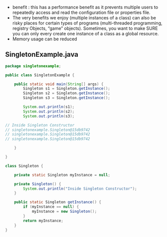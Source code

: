 - benefit : this has a performance benefit as it prevents multiple users to repeatedly access and read the configuration file or properties file.
- The very benefits we enjoy (multiple instances of a class) can also be risky places for certain types of programs (multi-threaded programming, registry Objects, “game” objects). Sometimes, you want to make SURE you can only every create one instance of a class as a global resource.
- Memory usage can be reduced

## SingletonExample.java
```java
package singletonexample;

public class SingletonExample {

    public static void main(String[] args) {
        Singleton s1 = Singleton.getInstance();
        Singleton s2 = Singleton.getInstance();
        Singleton s3 = Singleton.getInstance();

        System.out.println(s1);
        System.out.println(s2);
        System.out.println(s3);

// Inside Singleton Constructor
// singletonexample.Singleton@15db9742
// singletonexample.Singleton@15db9742
// singletonexample.Singleton@15db9742

    }

}

class Singleton {

    private static Singleton myInstance = null;

    private Singleton() {
        System.out.println("Inside Singleton Constructor");
    }

    public static Singleton getInstance() {
        if (myInstance == null) {
            myInstance = new Singleton();
        }
        return myInstance;
    }
}

```